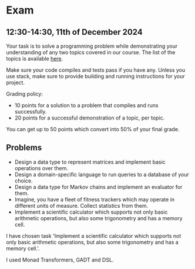 # Exam 

## 12:30-14:30, 11th of December 2024

Your task is to solve a programming problem while demonstrating your understanding of any two topics covered in our course. The list of the topics is available [here](https://docs.google.com/document/d/1_z68GXJjpsro9KI9hSd6u-dvxRKDUWp5P9b2rD2tBig/edit?usp=sharing). 

Make sure your code compiles and tests pass if you have any. 
Unless you use stack, make sure to provide building and running instructions for your project. 

Grading policy: 

* 10 points for a solution to a problem that compiles and runs successfully. 
* 20 points for a successful demonstration of a topic, per topic.

You can get up to 50 points which convert into 50% of your final grade. 

## Problems 

* Design a data type to represent matrices and implement basic operations over them. 
* Design a domain-specific language to run queries to a database of your choice. 
* Design a data type for Markov chains and implement an evaluator for them. 
* Imagine, you have a fleet of fitness trackers which may operate in different units of measure. Collect statistics from them. 
* Implement a scientific calculator which supports not only basic arithmetic operations, but also some trigonometry and has a memory cell. 

I have chosen task 'Implement a scientific calculator which supports not only basic arithmetic operations, but also some trigonometry and has a memory cell.'.

I used Monad Transformers, GADT and DSL.
